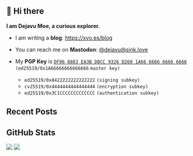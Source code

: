 ## 👋 Hi there

**I am Dejavu Moe, a curious explorer.**

- I am writing a **blog**: https://xvo.es/blog
- You can reach me on **Mastodon**: [@dejavu@sink.love](https://sink.love/@dejavu)
- My **PGP Key** is [`DF96 8883 EA3B DBCC 9326 D260 1A66 6666 6666 6666`](https://xvo.es/pgp) `(ed25519/0x1A66666666666666` `master key)`

  - `ed25519/0x8422222222222222` `(signing subkey)`
  - `cv25519/0x4444444444444444` `(encryption subkey)`
  - `ed25519/0x3C1CCCCCCCCCCCCC` `(authentication subkey)`

## Recent Posts

<!-- BLOG-POST-LIST:START -->
<!-- BLOG-POST-LIST:END -->

## GitHub Stats

![](https://fastly.jsdelivr.net/gh/DejavuMoe/GitHub-Stats@latest/generated/overview.svg)
![](https://fastly.jsdelivr.net/gh/DejavuMoe/GitHub-Stats@latest/generated/languages.svg)
